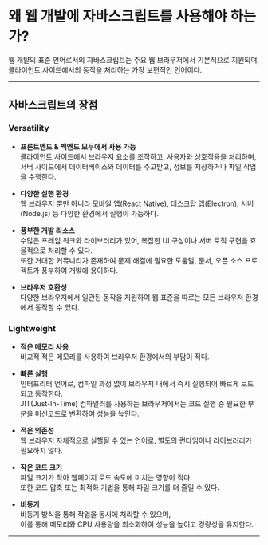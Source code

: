 # 왜 웹 개발에 자바스크립트를 사용해야 하는가?

웹 개뱔의 표준 언어로서의 자바스크립트는 주요 웹 브라우저에서 기본적으로 지원되며,  
클라이언트 사이드에서의 동작을 처리하는 가장 보편적인 언어이다.

---

## 자바스크립트의 장점

### **Versatility**

- **프론트엔드 & 백엔드 모두에서 사용 가능**  
   클라이언트 사이드에서 브라우저 요소를 조작하고, 사용자와 상호작용을 처리하며,  
   서버 사이드에서 데이터베이스와 데이터를 주고받고, 정보를 저장하거나 파일 작업을 수행한다.

- **다양한 실행 환경**  
   웹 브라우저 뿐만 아니라 모바일 앱(React Native), 데스크탑 앱(Electron), 서버(Node.js) 등 다양한 환경에서 실행이 가능하다.

- **풍부한 개발 리소스**  
   수많은 프레임 워크와 라이브러리가 있어, 복잡한 UI 구성이나 서버 로직 구현을 효율적으로 처리할 수 있다.  
   또한 거대한 커뮤니티가 존재하여 문제 해결에 필요한 도움말, 문서, 오픈 소스 프로젝트가 풍부하여 개발에 용이하다.

- **브라우저 호환성**  
   다양한 브라우저에서 일관된 동작을 지원하여 웹 표준을 따르는 모든 브라우저 환경에서 동작할 수 있다.

### **Lightweight**

- **적은 메모리 사용**  
   비교적 적은 메모리를 사용하여 브라우저 환경에서의 부담이 적다.

- **빠른 실행**  
   인터프리터 언어로, 컴파일 과정 없이 브라우저 내에서 즉시 실행되어 빠르게 로드되고 동작한다.  
   JIT(Just-In-Time) 컴파일러를 사용하는 브라우저에서는 코드 실행 중 필요한 부분을 머신코드로 변환하여 성능을 높인다.

- **적은 의존성**  
   웹 브라우저 자체적으로 실핼될 수 있는 언어로, 별도의 런타임이나 라이브러리가 필요하지 않다.

- **작은 코드 크기**  
   파일 크기가 작아 웹페이지 로드 속도에 미치는 영향이 적다.  
   또한 코드 압축 또는 최적화 기법을 통해 파일 크기를 더 줄일 수 있다.

- **비동기**  
   비동기 방식을 통해 작업을 동시에 처리할 수 있으며,  
   이를 통해 메모리와 CPU 사용량을 최소화하여 성능을 높이고 경량성을 유지한다.

---
